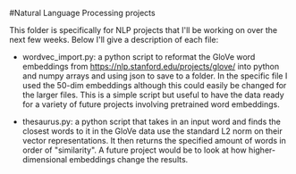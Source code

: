 #Natural Language Processing projects

This folder is specifically for NLP projects that I'll be working on over the next few weeks. Below I'll give a description of each file:

- wordvec_import.py: a python script to reformat the GloVe word embeddings from https://nlp.stanford.edu/projects/glove/ into python and numpy arrays and using json to save to a folder. In the specific file I used the 50-dim embeddings although this could easily be changed for the larger files. This is a simple script but useful to have the data ready for a variety of future projects involving pretrained word embeddings.

- thesaurus.py: a python script that takes in an input word and finds the closest words to it in the GloVe data use the standard L2 norm on their vector representations. It then returns the specified amount of words in order of "similarity". A future project would be to look at how higher-dimensional embeddings change the results.
